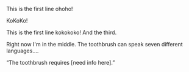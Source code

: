 This is the first line ohoho!

KoKoKo!



This is the first line kokokoko!
And the third.

Right now I'm in the middle.
The toothbrush can speak seven different languages....

“The toothbrush requires [need info here].” 
